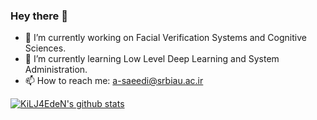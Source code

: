 ### Hey there 👋

- 🔭 I’m currently working on Facial Verification Systems and Cognitive Sciences.
- 🌱 I’m currently learning Low Level Deep Learning and System Administration.
- 📫 How to reach me: a-saeedi@srbiau.ac.ir

[![KiLJ4EdeN's github stats](https://github-readme-stats.vercel.app/api?username=KiLJ4EdeN&theme=dark)](https://github.com/KiLJ4EdeN/github-readme-stats)
